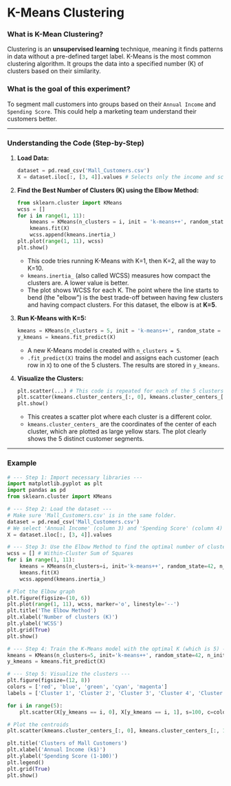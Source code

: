 # K-Means Clustering

### **What is K-Mean Clustering?** 
Clustering is an **unsupervised learning** technique, meaning it finds patterns in data without a pre-defined target label. K-Means is the most common clustering algorithm. It groups the data into a specified number (K) of clusters based on their similarity.
### **What is the goal of this experiment?** 
To segment mall customers into groups based on their `Annual Income` and `Spending Score`. This could help a marketing team understand their customers better.

---

### Understanding the Code (Step-by-Step)

1.  **Load Data:**

    ```python
    dataset = pd.read_csv('Mall_Customers.csv')
    X = dataset.iloc[:, [3, 4]].values # Selects only the income and score columns
    ```

2.  **Find the Best Number of Clusters (K) using the Elbow Method:**

    ```python
    from sklearn.cluster import KMeans
    wcss = []
    for i in range(1, 11):
        kmeans = KMeans(n_clusters = i, init = 'k-means++', random_state = 42)
        kmeans.fit(X)
        wcss.append(kmeans.inertia_)
    plt.plot(range(1, 11), wcss)
    plt.show()
    ```

      * This code tries running K-Means with K=1, then K=2, all the way to K=10.
      * `kmeans.inertia_` (also called WCSS) measures how compact the clusters are. A lower value is better.
      * The plot shows WCSS for each K. The point where the line starts to bend (the "elbow") is the best trade-off between having few clusters and having compact clusters. For this dataset, the elbow is at **K=5**.

3.  **Run K-Means with K=5:**

    ```python
    kmeans = KMeans(n_clusters = 5, init = 'k-means++', random_state = 42)
    y_kmeans = kmeans.fit_predict(X)
    ```

      * A new K-Means model is created with `n_clusters = 5`.
      * `.fit_predict(X)` trains the model and assigns each customer (each row in `X`) to one of the 5 clusters. The results are stored in `y_kmeans`.

4.  **Visualize the Clusters:**

    ```python
    plt.scatter(...) # This code is repeated for each of the 5 clusters
    plt.scatter(kmeans.cluster_centers_[:, 0], kmeans.cluster_centers_[:, 1], s = 300, c = 'yellow', label = 'Centroids')
    plt.show()
    ```

      * This creates a scatter plot where each cluster is a different color.
      * `kmeans.cluster_centers_` are the coordinates of the center of each cluster, which are plotted as large yellow stars. The plot clearly shows the 5 distinct customer segments.

---

### Example

```python
# --- Step 1: Import necessary libraries ---
import matplotlib.pyplot as plt
import pandas as pd
from sklearn.cluster import KMeans

# --- Step 2: Load the dataset ---
# Make sure 'Mall_Customers.csv' is in the same folder.
dataset = pd.read_csv('Mall_Customers.csv')
# We select 'Annual Income' (column 3) and 'Spending Score' (column 4)
X = dataset.iloc[:, [3, 4]].values

# --- Step 3: Use the Elbow Method to find the optimal number of clusters ---
wcss = [] # Within-Cluster Sum of Squares
for i in range(1, 11):
    kmeans = KMeans(n_clusters=i, init='k-means++', random_state=42, n_init=10)
    kmeans.fit(X)
    wcss.append(kmeans.inertia_)

# Plot the Elbow graph
plt.figure(figsize=(10, 6))
plt.plot(range(1, 11), wcss, marker='o', linestyle='--')
plt.title('The Elbow Method')
plt.xlabel('Number of clusters (K)')
plt.ylabel('WCSS')
plt.grid(True)
plt.show()

# --- Step 4: Train the K-Means model with the optimal K (which is 5) ---
kmeans = KMeans(n_clusters=5, init='k-means++', random_state=42, n_init=10)
y_kmeans = kmeans.fit_predict(X)

# --- Step 5: Visualize the clusters ---
plt.figure(figsize=(12, 8))
colors = ['red', 'blue', 'green', 'cyan', 'magenta']
labels = ['Cluster 1', 'Cluster 2', 'Cluster 3', 'Cluster 4', 'Cluster 5']

for i in range(5):
    plt.scatter(X[y_kmeans == i, 0], X[y_kmeans == i, 1], s=100, c=colors[i], label=labels[i])

# Plot the centroids
plt.scatter(kmeans.cluster_centers_[:, 0], kmeans.cluster_centers_[:, 1], s=300, c='yellow', marker='*', label='Centroids', edgecolor='black')

plt.title('Clusters of Mall Customers')
plt.xlabel('Annual Income (k$)')
plt.ylabel('Spending Score (1-100)')
plt.legend()
plt.grid(True)
plt.show()
```
